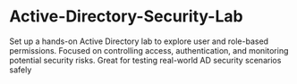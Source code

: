 # Active-Directory-Security-Lab
Set up a hands-on Active Directory lab to explore user and role-based permissions. Focused on controlling access, authentication, and monitoring potential security risks. Great for testing real-world AD security scenarios safely
